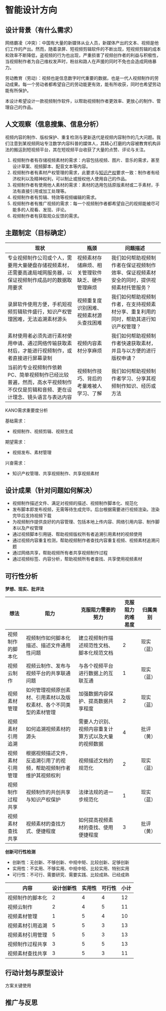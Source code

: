 # 智能设计方向

## 设计背景（有什么需求）

网络霸凌（冲突）：中国有大量的新媒体从业人员，新媒体产出的文本、视频是他们工作的产出。然而，随着录屏、短视频剪辑软件的不断出现，短视频剪辑的成本和效率不断降低，盗视频的行为也出现，严重损害了视频创作者的利益与积极性，当视频制作者为自己维权发声时，粉丝和路人在声援的同时不免也会造成网络暴力。

劳动教育（劳动）：视频也是信息数字时代重要的数据，也是一代人视频制作的劳动成果。每一个劳动者都希望自己的劳动能更有效，能有所收获，同时也希望劳动能有所保护。

本设计希望设计一款视频制作软件，以帮助视频制作者更效率、更放心的制作、管理自己的作品。

## 人文观察（信息搜集、信息分析）

视频内容的制作、版权保护、重复检测与更新迭代是视频内容制作的几大问题。我们注意到某视频网站专注数学内容科普的媒体人，其精心打磨的内容被教育机构非法的搬运到短视频平台，其在短视频平台收获了大量的点赞、评论与关注。

1. 视频制作者有存储视频素材的需求：内容包括视频、图片、音乐的需求，甚至设计草案、视频脚本、配音文本等内容。
2. 视频制作者有素材产权管理的需求，此要求与[知识产权](wipo.int/copyright/zh/)要求一致：制作者有经济权利以及精神权利，可以制止或授权他人使用自己的作品。
3. 视频制作者有使用他人素材的需求：素材的选用包括原版素材或二手素材，手法有直接引用或加工处理等。
4. 视频制作者有剪辑、特效等视频编辑的需求。
5. 视频制作者有推广视频的需求：每一个视频制作者都希望自己的视频能被尽可能多的人观看、发现、评论。
6. 视频制作者有获取观众反馈的需求。



## 主题制定（目标确定）

| 现状                                                         | 瓶颈                                             | 问题描述                                                     |
| ------------------------------------------------------------ | ------------------------------------------------ | ------------------------------------------------------------ |
| 专业视频制作公司或个人，需要用大量硬盘存储视频素材，还需要高速局域网服务器，以保证视频制作成品时的数据取用要求 | 视频素材存储麻烦、相关管理软件缺乏、硬件管理麻烦 | 我们如何帮助视频制作者在保证视频制作效率、保证视频素材安全的同时，提供视频素材托管服务？ |
| 录屏软件使用方便，手机短视频剪辑软件盛行，知识产权管理困难，无法追溯素材源头 | 视频重复度识别困难、视频素材源头查找困难         | 我们如何帮助视频制作者，在支持视频素材分享、重复利用的同时，帮助其进行知识产权管理？ |
| 素材使用者必须先进行素材使用申请、通过网络传输获取素材后，才能进行视频制作，或者直接进行屏幕录制 | 视频内容素材分享麻烦                             | 我们如何帮助视频制作者快速获取素材，并且与以方便的进行版权申请？ |
| 当前的专业视频制作依赖PC、简单视频制作已经比较普遍，然而，高水平视频制作不仅仅是剪辑和音频、更在设计理念、镜头语言与表达内容 | 视频制作技巧、背后的考量难被人学习、了解         | 我们如何帮助视频制作者学习、分享其视频制作知识、经历或方法   |



KANO需求重要度分析

基础需求：

- 视频制作、视频剪辑、视频生成

期望需求：

- 视频发布、素材管理

兴奋需求：

- 知识产权管理、共享视频制作、共享视频素材



## 设计成果（针对问题如何解决）

- 视频制作描述文件、满足对视频的描述、视频制作脚本化、规范化
- 发布脚本即发布视频，无需等待生成完毕。后台根据需要进行视频渲染。渲染完毕后支持视频下载
- 为视频制作提供良好的内容管理、包括本地上传内容、网络引用内容、制作脚本以及产权管理
- 通过视频脚本引用链、帮助视频版权所有者追溯引用素材的视频使用
- 通过视频内容重复检测，帮助视频制作者查找内容重复视频、视频素材追溯问题
- 通过网络共享，帮助视频所有者共享视频制作过程
- 通过视频标签、内容分析，帮助视频所有者查找、共享使用视频素材



## 可行性分析

**梦想、现实、批评法**

| 想法             | 阻力                                                         | 克服阻力需要的努力                                   | 克服阻力的难易度 | 归属类别   |
| ---------------- | ------------------------------------------------------------ | ---------------------------------------------------- | ---------------- | ---------- |
| 视频制作的脚本化 | 视频制作如何脚本化描述、描述文件通用性问题                   | 建立视频制作描述规范性文档、脚本化规范文档           | 2                | 现实（蓝） |
| 视频云制作       | 视频云制作、发布与视频平台的共享联通问题                     | 与各个视频平台进行数据上的互联互通                   | 1                | 现实（蓝） |
| 视频素材管理     | 如何管理视频原创素材、引用素材以及版权素材、各个不同类型的素材管理 | 加强数据内容保护、提高数据共享程度                   | 2                | 现实（蓝） |
| 视频素材引用追溯 | 如何追溯视频素材的源头                                       | 需要人力识别、视频内容重复计算方式以及大量的视频数据 | 4                | 批评（黄） |
| 视频素材引用管理 | 根据视频描述文件，反追溯引用了的视频，帮助视频制作者维护其视频权利 | 视频描述文档的规范化                                 | 2                | 现实（蓝） |
| 视频制作过程共享 | 视频制作的共创共享与知识产权保护                             | 法律法规的进一步规范化                               | 1                | 现实（蓝） |
| 视频素材查找共享 | 视频素材的查找方式、便捷程度                                 | 如何提高视频素材的查找、使用便捷程度                 | 3                | 批评（黄） |

**创新可行性检测**

- 创新性：无创新、不够创新、中规中矩、比较创新、足够创新
- 实用性：不实用、不够实用、中规中矩、比较实用、特别实用
- 可行性：不可行、需要研究、需要实践、比较成熟、已经成熟

| 内容             | 设计创新性 | 实用性 | 可行性 | 小计 |
| ---------------- | ---------- | ------ | ------ | ---- |
| 视频制作的脚本化 | 2          | 4      | 4      | 12   |
| 视频云制作       | 2          | 4      | 5      | 11   |
| 视频素材管理     | 1          | 5      | 4      | 10   |
| 视频素材引用追溯 | 5          | 5      | 3      | 13   |
| 视频素材引用管理 | 5          | 5      | 3      | 13   |
| 视频制作过程共享 | 3          | 5      | 5      | 13   |
| 视频素材查找共享 | 3          | 5      | 3      | 11   |



## 行动计划与原型设计

方案关键使用



## 推广与反思